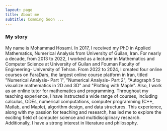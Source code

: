 ```yaml
---
layout: page
title: About me
subtitle: Comming Soon ...
---
```



### My story

My name is Mohammad Hosami. In 2017, I received my PhD in Applied Mathematics, Numerical Analysis from University of Guilan, Iran. For nearly a decade, from 2013 to 2022, I worked as a lecturer in Mathematics and Computer Science at University of Guilan and Fouman Faculty of Engineering- University of Tehran. From 2022 to 2024, I created four online courses on FaraDars, the largest online course platform in Iran, titled "Numerical Analysis- Part 1", "Numerical Analysis- Part 2", "Autograph 5 to visualize mathematics in 2D and 3D" and "Plotting with Maple". Also, I work as an online tutor for mathematics and programming.
Throughout my teaching experience, I have instructed a wide range of courses, including calculus, ODEs, numerical computations, computer programming (C++, Matlab, and Maple), algorithm design, and data structures. This experience, along with my passion for teaching and research, has led me to explore the exciting field of computer science and multidisciplinary research. Additionally, I have a strong interest in literature and philosophy.
